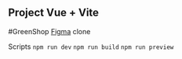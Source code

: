 ## Project Vue + Vite

#GreenShop [Figma](https://www.figma.com/design/W7Jfgl1R2aWS6qLuxim02l/Mohid?node-id=4-8&t=z6AUY0rsRnkCKone-0) clone

Scripts
`npm run dev`
`npm run build`
`npm run preview`
